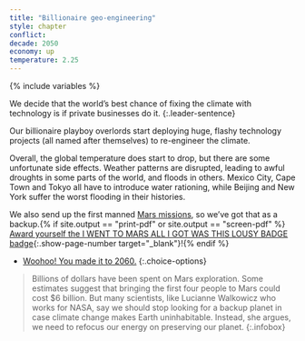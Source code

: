 ```yaml
---
title: "Billionaire geo-engineering"
style: chapter
conflict: 
decade: 2050
economy: up 
temperature: 2.25
---
```


{% include variables %}

We decide that the world’s best chance of fixing the climate with technology is if private businesses do it.
{:.leader-sentence}

Our billionaire playboy overlords start deploying huge, flashy technology projects (all named after themselves) to re-engineer the climate.

Overall, the global temperature does start to drop, but there are some unfortunate side effects. Weather patterns are disrupted, leading to awful droughts in some parts of the world, and floods in others. Mexico City, Cape Town and Tokyo all have to introduce water rationing, while Beijing and New York suffer the worst flooding in their histories.

We also send up the first manned [Mars missions](#infobox), so we’ve got that as a backup.{% if site.output == "print-pdf" or site.output == "screen-pdf" %} [Award yourself the I WENT TO MARS ALL I GOT WAS THIS LOUSY BADGE badge](endmatter_shiny-badges.html){:.show-page-number target="_blank"}!{% endif %}

- [Woohoo! You made it to 2060.](part-page_2060-billionaire-saviours.html)
{:.choice-options}

> Billions of dollars have been spent on Mars exploration. Some estimates suggest that bringing the first four people to Mars could cost $6&nbsp;billion. But many scientists, like Lucianne Walkowicz who works for NASA, say we should stop looking for a backup planet in case climate change makes Earth uninhabitable. Instead, she argues, we need to refocus our energy on preserving our planet.
{:.infobox}
